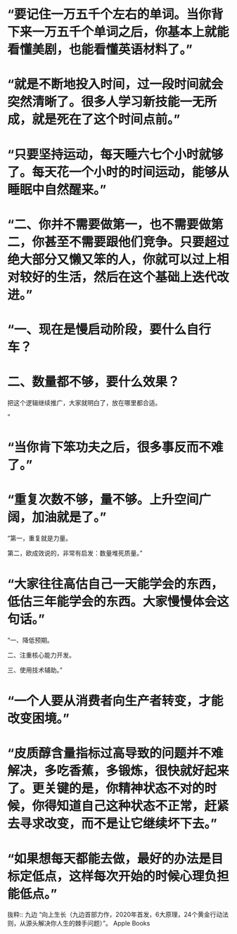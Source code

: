 # “要记住一万五千个左右的单词。当你背下来一万五千个单词之后，你基本上就能看懂美剧，也能看懂英语材料了。”

# “就是不断地投入时间，过一段时间就会突然清晰了。很多人学习新技能一无所成，就是死在了这个时间点前。”

# “只要坚持运动，每天睡六七个小时就够了。每天花一个小时的时间运动，能够从睡眠中自然醒来。”

# “二、你并不需要做第一，也不需要做第二，你甚至不需要跟他们竞争。只要超过绝大部分又懒又笨的人，你就可以过上相对较好的生活，然后在这个基础上迭代改进。”

# “一、现在是慢启动阶段，要什么自行车？

# 二、数量都不够，要什么效果？

把这个逻辑继续推广，大家就明白了，放在哪里都合适。

”

# “当你肯下笨功夫之后，很多事反而不难了。”

# “重复次数不够，量不够。上升空间广阔，加油就是了。”

“第一，重复就是力量。

第二，欧成效说的，非常有启发：数量堆死质量。”

# “大家往往高估自己一天能学会的东西，低估三年能学会的东西。大家慢慢体会这句话。”

“一、降低预期。

二、注重核心能力开发。

三、使用技术辅助。”

# “一个人要从消费者向生产者转变，才能改变困境。”

# “皮质醇含量指标过高导致的问题并不难解决，多吃香蕉，多锻炼，很快就好起来了。更关键的是，你精神状态不对的时候，你得知道自己这种状态不正常，赶紧去寻求改变，而不是让它继续坏下去。”

# “如果想每天都能去做，最好的办法是目标定低点，这样每次开始的时候心理负担能低点。”

抜粋:: 九边  “向上生长（九边首部力作，2020年首发，6大原理，24个黄金行动法则，从源头解决你人生的棘手问题）”。 Apple Books  
